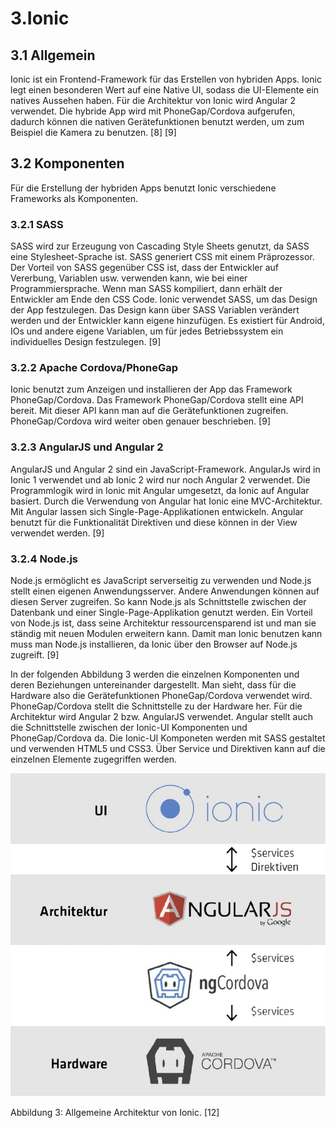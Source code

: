 # 3.Ionic

## 3.1 Allgemein
Ionic ist ein Frontend-Framework für das Erstellen von hybriden Apps. Ionic legt einen besonderen Wert auf eine Native UI, sodass die UI-Elemente ein natives Aussehen haben.  Für die Architektur von Ionic wird Angular 2 verwendet. Die hybride App wird mit PhoneGap/Cordova aufgerufen, dadurch können die nativen Gerätefunktionen benutzt werden, um zum Beispiel die Kamera zu benutzen. [8] [9]

## 3.2 Komponenten
Für die Erstellung der hybriden Apps benutzt Ionic verschiedene Frameworks als Komponenten.

### 3.2.1 SASS
SASS wird zur Erzeugung von Cascading Style Sheets genutzt, da SASS eine Stylesheet-Sprache ist. SASS generiert CSS mit einem Präprozessor. Der Vorteil von SASS gegenüber CSS ist, dass der Entwickler auf Vererbung, Variablen usw. verwenden kann, wie bei einer Programmiersprache. Wenn man SASS kompiliert, dann erhält der Entwickler am Ende den CSS Code. Ionic verwendet SASS, um das Design der App festzulegen. Das Design kann über SASS Variablen verändert werden und der Entwickler kann eigene hinzufügen. Es existiert für Android, IOs und andere eigene Variablen, um für jedes Betriebssystem ein individuelles Design festzulegen. [9]

### 3.2.2 Apache Cordova/PhoneGap
Ionic benutzt zum Anzeigen und installieren der App das Framework PhoneGap/Cordova. Das Framework PhoneGap/Cordova  stellt eine API bereit. Mit dieser API kann man auf die Gerätefunktionen zugreifen. PhoneGap/Cordova wird weiter oben genauer beschrieben. [9]

### 3.2.3 AngularJS und Angular 2
AngularJS und Angular 2 sind ein JavaScript-Framework. AngularJs wird in Ionic 1 verwendet und ab Ionic 2 wird nur noch Angular 2 verwendet. Die Programmlogik wird in Ionic mit Angular umgesetzt, da Ionic auf Angular basiert. Durch die Verwendung von Angular  hat Ionic eine MVC-Architektur. Mit Angular lassen sich Single-Page-Applikationen entwickeln. Angular benutzt für die Funktionalität Direktiven und diese können in der View verwendet werden. [9]

### 3.2.4 Node.js
Node.js ermöglicht es JavaScript serverseitig zu verwenden und Node.js stellt einen eigenen Anwendungsserver. Andere Anwendungen können auf diesen Server zugreifen. So kann Node.js als Schnittstelle zwischen der Datenbank und einer Single-Page-Applikation genutzt werden. Ein Vorteil von Node.js ist, dass seine Architektur ressourcensparend ist und man sie ständig mit neuen Modulen erweitern kann. Damit man Ionic benutzen kann muss man Node.js installieren, da Ionic über den Browser auf Node.js zugreift. [9]

In der folgenden Abbildung 3 werden die einzelnen Komponenten und deren Beziehungen untereinander dargestellt. Man sieht, dass für die Hardware also die Gerätefunktionen PhoneGap/Cordova verwendet wird. PhoneGap/Cordova stellt die Schnittstelle zu der Hardware her. Für die Architektur wird Angular 2 bzw. AngularJS verwendet. Angular stellt auch die Schnittstelle zwischen der Ionic-UI Komponenten und PhoneGap/Cordova da. Die Ionic-UI Komponeten werden mit SASS gestaltet und verwenden HTML5 und CSS3. Über Service und Direktiven kann auf die einzelnen Elemente zugegriffen werden.

![Abbildung 3: Allgemeine Architektur von Ionic.](/assets/ionic-app-entwicklung.jpg)

Abbildung 3: Allgemeine Architektur von Ionic. [12]
